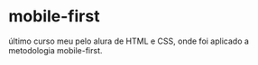# mobile-first
último curso meu pelo alura de HTML e CSS, onde foi aplicado a metodologia mobile-first.
